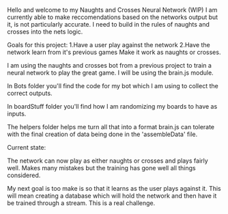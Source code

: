 Hello and welcome to my Naughts and Crosses Neural Network (WIP)
I am currently able to make reccomendations based on the networks output but it,
is not particularly accurate. I need to build in the rules of naughts and crosses
into the nets logic.

Goals for this project:
1.Have a user play against the network
2.Have the network learn from it's previous games
Make it work as naughts or crosses.

I am using the naughts and crosses bot from a previous project to
train a neural network to play the great game. I will be using the brain.js module.

In Bots folder you'll find the code for my bot which I am using to collect the
correct outputs.

In boardStuff folder you'll find how I am randomizing my boards to have as inputs.

The helpers folder helps me turn all that into a format brain.js can tolerate
with the final creation of data being done in the 'assembleData' file.

Current state:

The network can now play as either naughts or crosses and plays fairly well.
Makes many mistakes but the training has gone well all things considered.

My next goal is too make is so that it learns as the user plays against it. This
will mean creating a database which will hold the network and then have it be trained
through a stream. This is a real challenge. 
